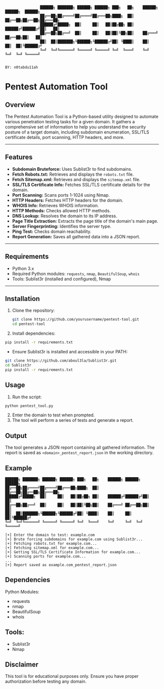 ```console

                ██████╗ ███████╗ ██████╗ ██████╗ ███╗   ██╗    ██████╗ ██████╗  ██████╗ 
                ██╔══██╗██╔════╝██╔════╝██╔═══██╗████╗  ██║    ██╔══██╗██╔══██╗██╔═══██╗
                ██████╔╝█████╗  ██║     ██║   ██║██╔██╗ ██║    ██████╔╝██████╔╝██║   ██║
                ██╔══██╗██╔══╝  ██║     ██║   ██║██║╚██╗██║    ██╔═══╝ ██╔══██╗██║   ██║
                ██║  ██║███████╗╚██████╗╚██████╔╝██║ ╚████║    ██║     ██║  ██║╚██████╔╝
                ╚═╝  ╚═╝╚══════╝ ╚═════╝ ╚═════╝ ╚═╝  ╚═══╝    ╚═╝     ╚═╝  ╚═╝ ╚═════╝
                
                                                                        BY: n0tabdu11ah

```

# Pentest Automation Tool

## Overview
The Pentest Automation Tool is a Python-based utility designed to automate various penetration testing tasks for a given domain. It gathers a comprehensive set of information to help you understand the security posture of a target domain, including subdomain enumeration, SSL/TLS certificate details, port scanning, HTTP headers, and more.

---

## Features
- **Subdomain Bruteforce:** Uses Sublist3r to find subdomains.
- **Fetch Robots.txt:** Retrieves and displays the `robots.txt` file.
- **Fetch Sitemap.xml:** Retrieves and displays the `sitemap.xml` file.
- **SSL/TLS Certificate Info:** Fetches SSL/TLS certificate details for the domain.
- **Port Scanning:** Scans ports 1-1024 using Nmap.
- **HTTP Headers:** Fetches HTTP headers for the domain.
- **WHOIS Info:** Retrieves WHOIS information.
- **HTTP Methods:** Checks allowed HTTP methods.
- **DNS Lookup:** Resolves the domain to its IP address.
- **Page Title Extraction:** Extracts the page title of the domain's main page.
- **Server Fingerprinting:** Identifies the server type.
- **Ping Test:** Checks domain reachability.
- **Report Generation:** Saves all gathered data into a JSON report.

---

## Requirements
- Python 3.x
- Required Python modules: `requests`, `nmap`, `BeautifulSoup`, `whois`
- Tools: Sublist3r (installed and configured), Nmap

---

## Installation
1. Clone the repository:
   ```bash
   git clone https://github.com/yourusername/pentest-tool.git
   cd pentest-tool
   ```
2. Install dependencies:

  ```bash
  pip install -r requirements.txt
  ```

  - Ensure Sublist3r is installed and accessible in your PATH:
  
  ```bash
  git clone https://github.com/aboul3la/Sublist3r.git
  cd Sublist3r
  pip install -r requirements.txt
  ```

## Usage

1. Run the script:

```bash
python pentest_tool.py
```

2. Enter the domain to test when prompted.
3. The tool will perform a series of tests and generate a report.

## Output

The tool generates a JSON report containing all gathered information. The report is saved as `<domain>_pentest_report.json` in the working directory.

## Example

```console
██████╗ ███████╗ ██████╗ ██████╗ ███╗   ██╗    ██████╗ ██████╗  ██████╗ 
██╔══██╗██╔════╝██╔════╝██╔═══██╗████╗  ██║    ██╔══██╗██╔══██╗██╔═══██╗
██████╔╝█████╗  ██║     ██║   ██║██╔██╗ ██║    ██████╔╝██████╔╝██║   ██║
██╔══██╗██╔══╝  ██║     ██║   ██║██║╚██╗██║    ██╔═══╝ ██╔══██╗██║   ██║
██║  ██║███████╗╚██████╗╚██████╔╝██║ ╚████║    ██║     ██║  ██║╚██████╔╝
╚═╝  ╚═╝╚══════╝ ╚═════╝ ╚═════╝ ╚═╝  ╚═══╝    ╚═╝     ╚═╝  ╚═╝ ╚═════╝ 

[+] Enter the domain to test: example.com
[+] Brute forcing subdomains for example.com using Sublist3r...
[+] Fetching robots.txt for example.com...
[+] Fetching sitemap.xml for example.com...
[+] Getting SSL/TLS Certificate Information for example.com...
[+] Scanning ports for example.com...
...
[+] Report saved as example.com_pentest_report.json
```

## Dependencies

Python Modules:
- requests
- nmap
- BeautifulSoup
- whois
## Tools:
- Sublist3r
- Nmap

## Disclaimer

This tool is for educational purposes only. Ensure you have proper authorization before testing any domain.
